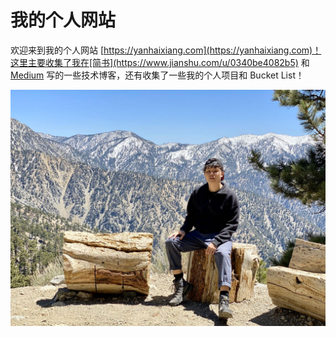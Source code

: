 # 我的个人网站

欢迎来到我的个人网站 [https://yanhaixiang.com](https://yanhaixiang.com)！这里主要收集了我在[简书](https://www.jianshu.com/u/0340be4082b5) 和 [Medium](https://medium.com/@haixiang6123)
写的一些技术博客，还有收集了一些我的个人项目和 Bucket List！

![](screenshot/welcome.jpeg)
